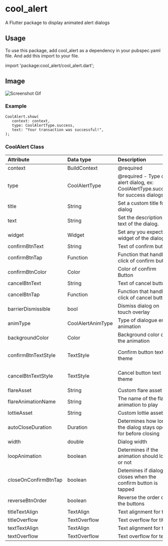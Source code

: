 # cool_alert

A Flutter package to display animated alert dialogs

## Usage

To use this package, add cool_alert as a dependency in your pubspec.yaml file.
And add this import to your file.

import 'package:cool_alert/cool_alert.dart';

## Image
![Screenshot  Gif](screenshots/gif.gif)

### Example

```
CoolAlert.show(
   context: context,
   type: CoolAlertType.success,
   text: "Your transaction was successful!",
);
```


### CoolAlert Class

| Attribute            | Data type         | Description                                                                     |                               Default Value                               |
|:---------------------|:------------------|:--------------------------------------------------------------------------------|:-------------------------------------------------------------------------:|
| context              | BuildContext      | @required                                                                       |                                   Null                                    |
| type                 | CoolAlertType     | @required - Type of alert dialog, ex: CoolAlertType.success for success dialogs |                                   Null                                    
 title                | String            | Set a custom title for dialog                                                   |                    Based on the CoolAlertType selected                    |                 |
| text                 | String            | Set the description text of the dialog.                                         |                                   Null                                    |
| widget               | Widget            | Set any you expect widget of the dialog.                                        |                                   Null                                    |
| confirmBtnText       | String            | Text of confirm button                                                          |                                   'Ok'                                    |                 |
| confirmBtnTap        | Function          | Function that handle click of confirm button                                    |                       () => Navigator.pop(context)                        |
| confirmBtnColor      | Color             | Color of confirm Button                                                         |                      Theme.of(context).primaryColor                       |                |
| cancelBtnText        | String            | Text of cancel button                                                           |                                 'Cancel'                                  |
| cancelBtnTap         | Function          | Function that handle click of cancel button                                     |                       () => Navigator.pop(context)                        
| barrierDismissible   | bool              | Dismiss dialog on touch overlay                                                 |                                   true                                    
| animType             | CoolAlertAnimType | Type of dialogue enter animation                                                |                          CoolAlertAnimType.scale                          |
| backgroundColor      | Color             | Background color of the animation                                               |                             Color(0xFF515C6F)                             |
| confirmBtnTextStyle  | TextStyle         | Confirm button text theme                                                       | TextStyle(color: Colors.white, fontWeight:FontWeight.w600,fontSize: 18.0) |
| cancelBtnTextStyle   | TextStyle         | Cancel button text theme                                                        | TextStyle(color: Colors.grey, fontWeight:FontWeight.w600,fontSize: 18.0)  |
| flareAsset           | String            | Custom flare asset                                                              |                              "animation.flr"                              |
| flareAnimationName   | String            | The name of the flare animation to play                                         |                                  "play"                                   |
| lottieAsset          | String            | Custom lottie asset                                                             |                             "animation.json"                              |
| autoCloseDuration    | Duration          | Determines how long the dialog stays open for before closing                    |                                   Null                                    |
| width                | double            | Dialog width                                                                    |                     MediaQuery.of(context).size.width                     |
| loopAnimation        | boolean           | Determines if the animation should loop or not                                  |                                   false                                   |
| closeOnConfirmBtnTap | boolean           | Detemines if dialog closes when the confirm button is tapped                    |                                   true                                    |
| reverseBtnOrder      | boolean           | Reverse the order of the buttons                                                |                                   false                                   |
| titleTextAlign       | TextAlign         | Text alignment for title                                                        |                             TextAlign.center                              |
| titleOverflow        | TextOverflow      | Text overflow for title                                                         |                                   Null                                    |
| textTextAlign        | TextAlign         | Text alignment for text                                                         |                             TextAlign.center                              |
| textOverflow         | TextOverflow      | Text overflow for text                                                          |                                   Null                                    |








